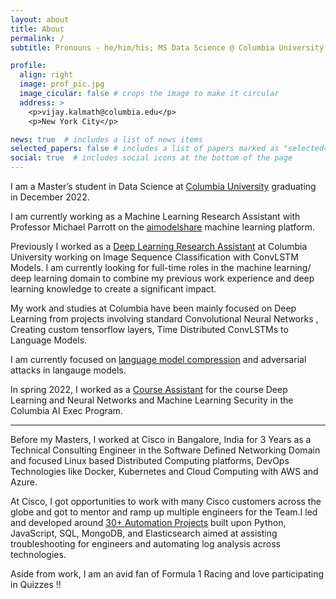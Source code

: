 ```yaml
---
layout: about
title: About
permalink: /
subtitle: Pronouns - he/him/his; MS Data Science @ Columbia University , Ex - Cisco

profile:
  align: right
  image: prof_pic.jpg
  image_cicular: false # crops the image to make it circular
  address: >
    <p>vijay.kalmath@columbia.edu</p>
    <p>New York City</p>

news: true  # includes a list of news items
selected_papers: false # includes a list of papers marked as "selected={true}"
social: true  # includes social icons at the bottom of the page
---
```


I am a Master’s student in Data Science at [Columbia University](https://datascience.columbia.edu/education/programs/m-s-in-data-science/) graduating in December 2022. 

I am currently working as a Machine Learning Research Assistant with Professor Michael Parrott on the [aimodelshare](https://www.modelshare.org/) machine learning platform. 

Previously I worked as a <u>Deep Learning Research Assistant</u> at Columbia University working on Image Sequence Classification with ConvLSTM Models. I am currently looking for full-time roles in the machine learning/ deep learning domain to combine my previous work experience and deep learning knowledge to create a significant impact. 

My work and studies at Columbia have been mainly focused on Deep Learning from projects involving standard Convolutional Neural Networks , Creating custom tensorflow layers, Time Distributed ConvLSTMs to Language Models. 

I am currently focused on <u>language model compression</u> and adversarial attacks in langauge models.

In spring 2022, I worked as a <u>Course Assistant</u> for the course Deep Learning and Neural Networks and Machine Learning Security in the Columbia AI Exec Program. 

---

Before my Masters, I worked at Cisco in Bangalore, India for 3 Years as a Technical Consulting Engineer in the Software Defined Networking Domain and focused Linux based Distributed Computing platforms, DevOps Technologies like Docker, Kubernetes and Cloud Computing with AWS and Azure. 

At Cisco, I got opportunities to work with many Cisco customers across the globe and got to mentor and ramp up multiple engineers for the Team.I led and developed around <u>30+ Automation Projects</u> built upon Python, JavaScript, SQL, MongoDB, and Elasticsearch aimed at assisting troubleshooting for engineers and automating log analysis across technologies.

Aside from work, I am an avid fan of Formula 1 Racing and love participating in Quizzes !!
